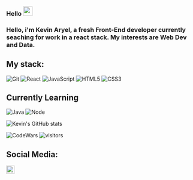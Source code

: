 ### Hello <img src="https://media.giphy.com/media/hvRJCLFzcasrR4ia7z/giphy.gif" width="25px">


 ### Hello, i'm Kevin Aryel, a fresh Front-End developer currently seaching for work in a react stack. My interests are Web Dev and Data.
 
 ## My stack:
 ![Git](https://img.shields.io/badge/-Git-white?style=flat-circle&logo=git)
 ![React](https://img.shields.io/badge/-React-blue?style=flat-circle&logo=react)
 ![JavaScript](https://img.shields.io/badge/-JavaScript-black?style=flat-circle&logo=javascript)
 ![HTML5](https://img.shields.io/badge/-HTML5-white?style=flat-circle&logo=html5)
 ![CSS3](https://img.shields.io/badge/-CSS3-blue?style=flat-circle&logo=css3)
 
 ## Currently Learning
 ![Java](https://img.shields.io/badge/-Java-red?style=flat-circle&logo=java)
 ![Node](https://img.shields.io/badge/-Node-green?style=flat-circle&logo=node.js)

 
 ![Kevin's GitHub stats](https://github-readme-stats.vercel.app/api?username=kevinaryeldev&count_private=true&show_icons=true&theme=dracula)


 ![CodeWars](https://img.shields.io/badge/Codewars-B1361E?style=for-the-badge&logo=Codewars&logoColor=white)
 ![visitors](https://visitor-badge.glitch.me/badge?page_id=kevinaryeldev.visitor-badge)
 
 ## Social Media:
 <a href="https://www.linkedin.com/in/kevinaryeldev/">
  <img align="left" alt="Meu Linkedin" width="22px" src="https://raw.githubusercontent.com/peterthehan/peterthehan/master/assets/linkedin.svg" />
</a>
<!--

- 🔭 I’m currently working on ...
- 🌱 I’m currently learning ...
- 👯 I’m looking to collaborate on ...
- 🤔 I’m looking for help with ...
- 💬 Ask me about ...
- 📫 How to reach me: ...
- 😄 Pronouns: ...
- ⚡ Fun fact: ...
-->
